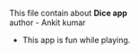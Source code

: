 This file contain about <b> Dice  app </b>
</br>
author - Ankit kumar

<ul>
  <li>This app is fun while playing.</li>
</ul>
